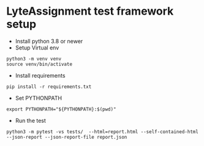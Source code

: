 # LyteAssignment test framework setup

- Install python 3.8 or newer
- Setup Virtual env
```
python3 -m venv venv
source venv/bin/activate
```
- Install requirements
```
pip install -r requirements.txt
```
- Set PYTHONPATH
```
export PYTHONPATH="${PYTHONPATH}:$(pwd)"
```


- Run the test
```
python3 -m pytest -vs tests/  --html=report.html --self-contained-html --json-report --json-report-file report.json
```

